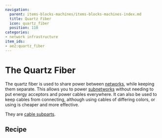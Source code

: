 ```yaml
---
navigation:
  parent: items-blocks-machines/items-blocks-machines-index.md
  title: Quartz Fiber
  icon: quartz_fiber
  position: 110
categories:
- network infrastructure
item_ids:
- ae2:quartz_fiber
---
```


# The Quartz Fiber

<GameScene zoom="8" background="transparent">
<ImportStructure src="../assets/assemblies/quartz_fiber.snbt" />
<IsometricCamera yaw="195" pitch="30" />
</GameScene>

The quartz fiber is used to share power between [networks](../ae2-mechanics/me-network-connections.md), while keeping them separate. This allows you to power
[subnetworks](../ae2-mechanics/subnetworks.md)
without needing to put energy acceptors and power cables everywhere. It can also be used to keep cables from connecting,
although using cables of differing colors, or using <ItemLink id="cable_anchor" /> is cheaper and more effective.

They are [cable subparts](../ae2-mechanics/cable-subparts.md).

## Recipe

<RecipeFor id="quartz_fiber" />

